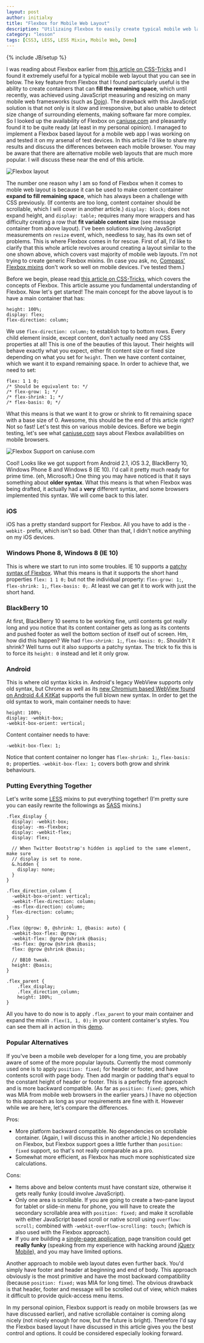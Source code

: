 ```yaml
---
layout: post
author: initialxy
title: "Flexbox for Mobile Web Layout"
description: "Utilizaing Flexbox to easily create typical mobile web layout."
category: "lesson"
tags: [CSS3, LESS, LESS Mixin, Mobile Web, Demo]
---
```

{% include JB/setup %}

I was reading about Flexbox earlier from [this article on CSS-Tricks](http://css-tricks.com/snippets/css/a-guide-to-flexbox/) and I found it extremely useful for a typical mobile web layout that you can see in below. The key feature from Flexbox that I found particularly useful is the ability to create containers that can **fill the remaining space**, which until recently, was achieved using JavaScript measuring and resizing on many mobile web framesworks (such as [Dojo](https://dojotoolkit.org/reference-guide/1.9/dojox/mobile/ScrollablePane.html)). The drawback with this JavaScript solution is that not only is it slow and irresponsive, but also unable to detect size change of surrounding elements, making software far more complex. So I looked up the availability of Flexbox on [caniuse.com](http://caniuse.com/flexbox) and pleasantly found it to be quite ready (at least in my personal opinion). I managed to implement a Flexbox based layout for a mobile web app I was working on and tested it on my arsenal of test devices. In this article I'd like to share my results and discuss the differences between each mobile browser. You may be aware that there are alternative mobile web layouts that are much more popular. I will discuss these near the end of this article.

![Flexbox layout](/static/images/2013-11-24-flexbox-for-mobile-web-layout/layout.jpg)
<!--more-->

The number one reason why I am so fond of Flexbox when it comes to moble web layout is because it can be used to make content container **expand to fill remaining space**, which has always been a challenge with CSS previously. (If contents are too long, content container should be scrollable, which I will cover in another article.) `display: block;` does not expand height, and `display: table;` requires many more wrappers and has difficulty creating a row that **fit variable content size** (see message container from above layout). I've been solutions involving JavaScript measurements on `resize` event, which, needless to say, has its own set of problems. This is where Flexbox comes in for rescue. First of all, I'd like to clarify that this whole article revolves around creating a layout similar to the one shown above, which covers vast majority of mobile web layouts. I'm not trying to create generic Flexbox mixins. (In case you ask, no, [Compass' Flexbox mixins](http://compass-style.org/reference/compass/css3/box/) don't work so well on mobile devices. I've tested them.)

Before we begin, please read [this article on CSS-Tricks](http://css-tricks.com/snippets/css/a-guide-to-flexbox/), which covers the concepts of Flexbox. This article assume you fundamental understanding of Flexbox. Now let's get started! The main concept for the above layout is to have a main container that has:

    height: 100%;
    display: flex;
    flex-direction: column;

We use `flex-direction: column;` to establish top to bottom rows. Every child element inside, except content, don't actually need any CSS properties at all! This is one of the beauties of this layout. Their heights will behave exactly what you expect, either fit content size or fixed size depending on what you set for `height`. Then we have content container, which we want it to expand remaining space. In order to achieve that, we need to set:

    flex: 1 1 0;
    /* Should be equivalent to: */
    /* flex-grow: 1; */
    /* flex-shrink: 1; */
    /* flex-basis: 0; */

What this means is that we want it to grow or shrink to fit remaining space with a base size of 0. Awesome, this should be the end of this article right? Not so fast! Let's test this on various mobile devices. Before we begin testing, let's see what [caniuse.com](http://caniuse.com/flexbox) says about Flexbox availabilities on mobile browsers.

![Flexbox Support on caniuse.com](/static/images/2013-11-24-flexbox-for-mobile-web-layout/caniuse.jpg)

Cool! Looks like we got support from Android 2.1, iOS 3.2, BlackBerry 10, Windows Phone 8 and Windows 8 (IE 10). I'd call it pretty much ready for prime time. (eh, Microsoft.) One thing you may have noticed is that it says something about **older syntax**. What this means is that when Flexbox was being drafted, it actually had a **very** different syntax, and some browsers implemented this syntax. We will come back to this later.

### iOS

iOS has a pretty standard support for Flexbox. All you have to add is the `-webkit-` prefix, which isn't so bad. Other than that, I didn't notice anything on my iOS devices.

### Windows Phone 8, Windows 8 (IE 10)

This is where we start to run into some troubles. IE 10 supports a [patchy syntax of Flexbox](http://zomigi.com/blog/flexbox-syntax-for-ie-10/). What this means is that it supports the short hand properties `flex: 1 1 0;` but not the individual property: `flex-grow: 1;`, `flex-shrink: 1;`, `flex-basis: 0;`. At least we can get it to work with just the short hand.

### BlackBerry 10

At first, BlackBerry 10 seems to be working fine, until contents got really long and you notice that its content container gets as long as its contents and pushed footer as well the bottom section of itself out of screen. Hm, how did this happen? We had `flex-shrink: 1;`, `flex-basis: 0;`. Shouldn't it shrink? Well turns out it also supports a patchy syntax. The trick to fix this is to force its `height: 0` instead and let it only grow.

### Android

This is where old syntax kicks in. Android's legacy WebView supports only old syntax, but Chrome as well as its [new Chromium based WebView found on Android 4.4 KitKat](http://developer.android.com/about/versions/android-4.4.html#Behaviors) supports the full blown new syntax. In order to get the old syntax to work, main container needs to have:

    height: 100%;
    display: -webkit-box;
    -webkit-box-orient: vertical;

Content container needs to have:

    -webkit-box-flex: 1;

Notice that content container no longer has `flex-shrink: 1;`, `flex-basis: 0;` properties. `-webkit-box-flex: 1;` covers both grow and shrink behaviours.

### Putting Everything Together

Let's write some [LESS](http://lesscss.org/) mixins to put everything together! (I'm pretty sure you can easily rewrite the followings as [SASS](http://sass-lang.com/) mixins.)

    .flex_display {
      display: -webkit-box;
      display: -ms-flexbox;
      display: -webkit-flex;
      display: flex;

      // When Twitter Bootstrap's hidden is applied to the same element, make sure
      // display is set to none.
      &.hidden {
        display: none;
      }
    }

    .flex_direction_column {
      -webkit-box-orient: vertical;
      -webkit-flex-direction: column;
      -ms-flex-direction: column;
      flex-direction: column;
    }

    .flex (@grow: 0, @shrink: 1, @basis: auto) {
      -webkit-box-flex: @grow;
      -webkit-flex: @grow @shrink @basis;
      -ms-flex: @grow @shrink @basis;
      flex: @grow @shrink @basis;

      // BB10 tweak.
      height: @basis;
    }

    .flex_parent {
        .flex_display;
        .flex_direction_column;
        height: 100%;
    }

All you have to do now is to apply `.flex_parent` to your main container and expand the mixin `.flex(1, 1, 0);` in your content container's styles. You can see them all in action in this [demo](/static/files/2013-11-24-flexbox-for-mobile-web-layout/flexbox/).

### Popular Alternatives

If you've been a mobile web developer for a long time, you are probably aware of some of the more popular layouts. Currently the most commonly used one is to apply `position: fixed;` for header or footer, and have contents scroll with page body. Then add margin or padding that's equal to the constant height of header or footer. This is a perfectly fine approach and is more backward compatible. (As far as `position: fixed;` goes, which was MIA from mobile web browsers in the earlier years.) I have no objection to this approach as long as your requirements are fine with it. However while we are here, let's compare the differences.

Pros:
* More platform backward compatible. No dependencies on scrollable container. (Again, I will discuss this in another article.) No dependencies on Flexbox, but Flexbox support goes a little further than `position: fixed` support, so that's not really comparable as a pro.
* Somewhat more efficient, as Flexbox has much more sophisticated size calculations.

Cons:
* Items above and below contents must have constant size, otherwise it gets really funky (could involve JavaScript).
* Only one area is scrollable. If you are going to create a two-pane layout for tablet or slide-in menu for phone, you will have to create the secondary scrollable area with `position: fixed;` and make it scrollable with either JavaScript based scroll or native scroll using `overflow: scroll;` combined with `-webkit-overflow-scrolling: touch;` (which is also used with the Flexbox approach).
* If you are building a [single-page application](http://en.wikipedia.org/wiki/Single-page_application), page transition could get **really funky** (speaking from my experience with hacking around [jQuery Mobile](http://jquerymobile.com/demos/1.2.0/docs/pages/page-transitions.html)), and you may have limited options.

Another approach to mobile web layout dates even further back. You'd simply have footer and header at beginning and end of body. This approach obviously is the most primitive and have the most backward compatibility (because `position: fixed;` was MIA for long time). The obvious drawback is that header, footer and message will be scrolled out of view, which makes it difficult to provide quick-access menu items.

In my personal opinion, Flexbox support is ready on mobile browsers (as we have discussed earlier), and native scrollable container is coming along nicely (not nicely enough for now, but the future is bright). Therefore I'd say the Flexbox based layout I have discussed in this article gives you the best control and options. It could be considered especially looking forward.

